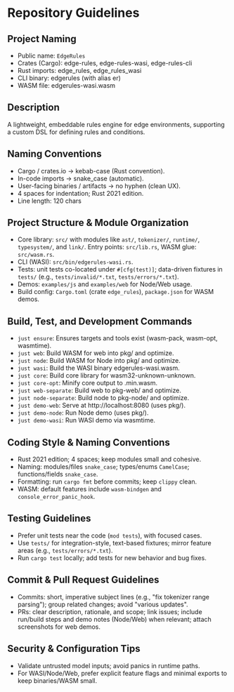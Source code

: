 # Repository Guidelines

## Project Naming

- Public name: `EdgeRules`
- Crates (Cargo): edge-rules, edge-rules-wasi, edge-rules-cli
- Rust imports: edge_rules, edge_rules_wasi
- CLI binary: edgerules (with alias er)
- WASM file: edgerules-wasi.wasm

## Description

A lightweight, embeddable rules engine for edge environments, supporting a custom DSL for defining rules and conditions.

## Naming Conventions

- Cargo / crates.io → kebab-case (Rust convention).
- In-code imports → snake_case (automatic).
- User-facing binaries / artifacts → no hyphen (clean UX).
- 4 spaces for indentation; Rust 2021 edition.
- Line length: 120 chars

## Project Structure & Module Organization

- Core library: `src/` with modules like `ast/`, `tokenizer/`, `runtime/`, `typesystem/`, and `link/`. Entry points:
  `src/lib.rs`, WASM glue: `src/wasm.rs`.
- CLI (WASI): `src/bin/edgerules-wasi.rs`.
- Tests: unit tests co-located under `#[cfg(test)]`; data-driven fixtures in `tests/` (e.g., `tests/invalid/*.txt`,
  `tests/errors/*.txt`).
- Demos: `examples/js` and `examples/web` for Node/Web usage.
- Build config: `Cargo.toml` (crate `edge_rules`), `package.json` for WASM demos.

## Build, Test, and Development Commands

- `just ensure`: Ensures targets and tools exist (wasm-pack, wasm-opt, wasmtime).
- `just web`: Build WASM for web into pkg/ and optimize.
- `just node`: Build WASM for Node into pkg/ and optimize.
- `just wasi`: Build the WASI binary edgerules-wasi.wasm.
- `just core`: Build core library for wasm32-unknown-unknown.
- `just core-opt`: Minify core output to .min.wasm.
- `just web-separate`: Build web to pkg-web/ and optimize.
- `just node-separate`: Build node to pkg-node/ and optimize.
- `just demo-web`: Serve at http://localhost:8080 (uses pkg/).
- `just demo-node`: Run Node demo (uses pkg/).
- `just demo-wasi`: Run WASI demo via wasmtime.

## Coding Style & Naming Conventions

- Rust 2021 edition; 4 spaces; keep modules small and cohesive.
- Naming: modules/files `snake_case`; types/enums `CamelCase`; functions/fields `snake_case`.
- Formatting: run `cargo fmt` before commits; keep `clippy` clean.
- WASM: default features include `wasm-bindgen` and `console_error_panic_hook`.

## Testing Guidelines

- Prefer unit tests near the code (`mod tests`), with focused cases.
- Use `tests/` for integration-style, text-based fixtures; mirror feature areas (e.g., `tests/errors/*.txt`).
- Run `cargo test` locally; add tests for new behavior and bug fixes.

## Commit & Pull Request Guidelines

- Commits: short, imperative subject lines (e.g., "fix tokenizer range parsing"); group related changes; avoid "various
  updates".
- PRs: clear description, rationale, and scope; link issues; include run/build steps and demo notes (Node/Web) when
  relevant; attach screenshots for web demos.

## Security & Configuration Tips

- Validate untrusted model inputs; avoid panics in runtime paths.
- For WASI/Node/Web, prefer explicit feature flags and minimal exports to keep binaries/WASM small.
